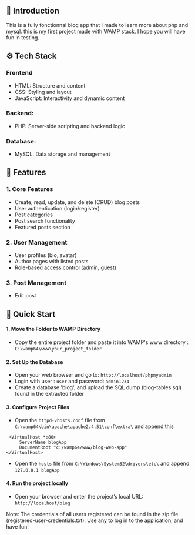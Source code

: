## 🤖 Introduction
This is a fully fonctionnal blog app that I made to learn more about php and mysql. this is my first project made with WAMP stack. I hope you will have fun in testing.

## ⚙️ Tech Stack

### Frontend
- HTML: Structure and content
- CSS:  Styling and layout
- JavaScript: Interactivity and dynamic content

### Backend:
- PHP: Server-side scripting and backend logic
  
### Database:
- MySQL: Data storage and management

## 🔋 Features
### 1. Core Features
- Create, read, update, and delete (CRUD) blog posts
- User authentication (login/register)
- Post categories
- Post search functionality
- Featured posts section

  
### 2. User Management
- User profiles (bio, avatar)
- Author pages with listed posts
- Role-based access control (admin, guest)
  
### 3. Post Management
- Edit post


## 🤸 Quick Start
#### 1. Move the Folder to WAMP Directory
- Copy the entire project folder and paste it into WAMP's www directory : ```C:\wamp64\www\your_project_folder```

#### 2. Set Up the Database
- Open your web browser and go to: ```http://localhost/phpmyadmin```
- Login with user : ```user``` and password: ```admin1234```
- Create a database 'blog', and upload the SQL dump (blog-tables.sql) found in the extracted folder
  
#### 3. Configure Project Files
- Open the ```httpd-vhosts.conf``` file from ```C:\wamp64\bin\apache\apache2.4.51\conf\extra\``` and append this
 ```
  <VirtualHost *:80>
      ServerName blogApp
      DocumentRoot "c:/wamp64/www/blog-web-app"
</VirtualHost>
```
- Open the ```hosts``` file from ```C:\Windows\System32\drivers\etc\``` and append ```127.0.0.1 blogApp```

#### 4. Run the project locally
- Open your browser and enter the project’s local URL: ```http://localhost/blog```





Note:  The credentials of all users registered can be found in the zip file (registered-user-credentials.txt). Use any to log in to the application, and have fun!
